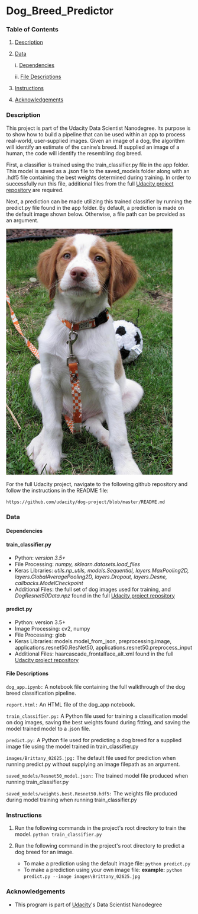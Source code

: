 # Dog_Breed_Predictor
[//]: # (Image References)

[image1]: /images/Brittany_02625.jpg "Default Image"

### Table of Contents
1. [Description](#description)

2. [Data](#data)

    i. [Dependencies](#dependencies)
        
    ii. [File Descriptions](#files)
        
3. [Instructions](#instructions)

4. [Acknowledgements](#acknowledgements)


### Description <a name="description"></a>

This project is part of the Udacity Data Scientist Nanodegree. Its purpose is to show how to build a pipeline that can be used within an app to process real-world, user-supplied images.  Given an image of a dog, the algorithm will identify an estimate of the canine’s breed.  If supplied an image of a human, the code will identify the resembling dog breed.

First, a classifier is trained using the train_classifier.py file in the app folder. This model is saved as a .json file to the saved_models folder along with an .hdf5 file containing the best weights determined during training. In order to successfully run this file, additional files from the full [Udacity project repository](https://github.com/udacity/dog-project/) are required.

Next, a prediction can be made utilizing this trained classifier by running the predict.py file found in the app folder. By default, a prediction is made on the default image shown below. Otherwise, a file path can be provided as an argument.

![Default Image][image1]

For the full Udacity project, navigate to the following github repository and follow the instructions in the README file:
```	
https://github.com/udacity/dog-project/blob/master/README.md
```
### Data <a name="data"></a>

#### Dependencies <a name="dependencies"></a>
#### train_classifier.py
* Python: *version 3.5+*
* File Processing: *numpy, sklearn.datasets.load_files*
* Keras Libraries: *utils.np_utils, models.Sequential, layers.MaxPooling2D, layers.GlobalAveragePooling2D, layers.Dropout, layers.Desne, callbacks.ModelCheckpoint*
* Additional Files: the full set of dog images used for training, and *DogResnet50Data.npz* found in the full [Udacity project repository](https://github.com/udacity/dog-project/)

#### predict.py
* Python: version 3.5+
* Image Processing: cv2, numpy
* File Processing: glob
* Keras Libraries: models.model_from_json, preprocessing.image, applications.resnet50.ResNet50, applications.resnet50.preprocess_input
* Additional Files: haarcascade_frontalface_alt.xml found in the full [Udacity project repository](https://github.com/udacity/dog-project/)


#### File Descriptions <a name="files"></a>
`dog_app.ipynb:` A notebook file containing the full walkthrough of the dog breed classification pipeline.

`report.html:` An HTML file of the dog_app notebook.

`train_classifier.py:` A Python file used for training a classification model on dog images, saving the best weights found during fitting, and saving the model trained model to a .json file.

`predict.py:` A Python file used for predicting a dog breed for a supplied image file using the model trained in train_classifier.py

`images/Brittany_02625.jpg:` The default file used for prediction when running predict.py without supplying an image filepath as an argument.

`saved_models/Resnet50_model.json:` The trained model file produced when running train_classifier.py

`saved_models/weights.best.Resnet50.hdf5:` The weights file produced during model training when running train_classifier.py


### Instructions <a name="instructions"></a>
1. Run the following commands in the project's root directory to train the model.
	`python train_classifier.py`

2. Run the following command in the project's root directory to predict a dog breed for an image.
	- To make a prediction using the default image file: 
		`python predict.py`
	- To make a prediction using your own image file: 
		**example:** `python predict.py --image images\Brittany_02625.jpg`
		

### Acknowledgements<a name="acknowledgements"></a>
* This program is part of [Udacity](https://www.udacity.com/)'s Data Scientist Nanodegree
